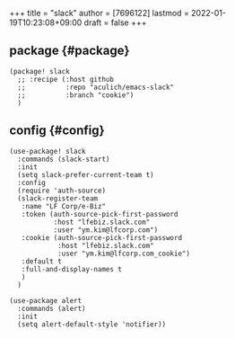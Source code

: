 +++
title = "slack"
author = [7696122]
lastmod = 2022-01-19T10:23:08+09:00
draft = false
+++

## package {#package}

```elisp
(package! slack
  ;; :recipe (:host github
  ;;          :repo "aculich/emacs-slack"
  ;;          :branch "cookie")
  )
```


## config {#config}

```elisp
(use-package! slack
  :commands (slack-start)
  :init
  (setq slack-prefer-current-team t)
  :config
  (require 'auth-source)
  (slack-register-team
   :name "LF Corp/e-Biz"
   :token (auth-source-pick-first-password
           :host "lfebiz.slack.com"
           :user "ym.kim@lfcorp.com")
   :cookie (auth-source-pick-first-password
            :host "lfebiz.slack.com"
            :user "ym.kim@lfcorp.com_cookie")
   :default t
   :full-and-display-names t
   )
  )

(use-package alert
  :commands (alert)
  :init
  (setq alert-default-style 'notifier))
```

